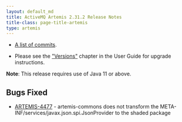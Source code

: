 ```yaml
---
layout: default_md
title: ActiveMQ Artemis 2.31.2 Release Notes
title-class: page-title-artemis
type: artemis
---
```

 - [A list of commits](commit-report-2.31.2).

 - Please see the ["Versions"](https://activemq.apache.org/components/artemis/documentation/latest/versions.html) chapter in the User Guide for upgrade instructions.

**Note**: This release requires use of Java 11 or above.


## Bugs Fixed

* [ARTEMIS-4477](https://issues.apache.org/jira/browse/ARTEMIS-4477) - artemis-commons does not transform the META-INF/services/javax.json.spi.JsonProvider to the shaded package